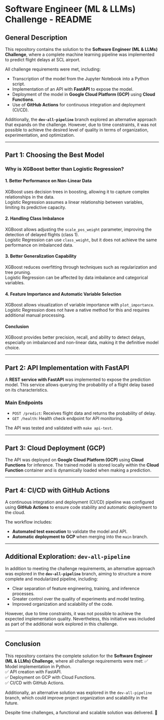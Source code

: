# **Software Engineer (ML & LLMs) Challenge - README**

## **General Description**

This repository contains the solution to the **Software Engineer (ML & LLMs) Challenge**, where a complete machine learning pipeline was implemented to predict flight delays at SCL airport.

All challenge requirements were met, including:
- Transcription of the model from the Jupyter Notebook into a Python script.
- Implementation of an API with **FastAPI** to expose the model.
- Deployment of the model in **Google Cloud Platform (GCP)** using **Cloud Functions**.
- Use of **GitHub Actions** for continuous integration and deployment (CI/CD).

Additionally, the **`dev-all-pipeline`** branch explored an alternative approach that expands on the challenge. However, due to time constraints, it was not possible to achieve the desired level of quality in terms of organization, experimentation, and optimization.

---

## **Part 1: Choosing the Best Model**

### **Why is XGBoost better than Logistic Regression?**

#### **1. Better Performance on Non-Linear Data**  
XGBoost uses decision trees in boosting, allowing it to capture complex relationships in the data.  
Logistic Regression assumes a linear relationship between variables, limiting its predictive capacity.

#### **2. Handling Class Imbalance**  
XGBoost allows adjusting the `scale_pos_weight` parameter, improving the detection of delayed flights (class 1).  
Logistic Regression can use `class_weight`, but it does not achieve the same performance on imbalanced data.

#### **3. Better Generalization Capability**  
XGBoost reduces overfitting through techniques such as regularization and tree pruning.  
Logistic Regression can be affected by data imbalance and categorical variables.

#### **4. Feature Importance and Automatic Variable Selection**  
XGBoost allows visualization of variable importance with `plot_importance`.  
Logistic Regression does not have a native method for this and requires additional manual processing.

#### **Conclusion**  
XGBoost provides better precision, recall, and ability to detect delays, especially on imbalanced and non-linear data, making it the definitive model choice.

---

## **Part 2: API Implementation with FastAPI**

A **REST service with FastAPI** was implemented to expose the prediction model. This service allows querying the probability of a flight delay based on its characteristics.

### **Main Endpoints**
- `POST /predict`: Receives flight data and returns the probability of delay.
- `GET /health`: Health check endpoint for API monitoring.

The API was tested and validated with `make api-test`.

---

## **Part 3: Cloud Deployment (GCP)**

The API was deployed on **Google Cloud Platform (GCP)** using **Cloud Functions** for inference. The trained model is stored locally within the **Cloud Function** container and is dynamically loaded when making a prediction.

---

## **Part 4: CI/CD with GitHub Actions**

A continuous integration and deployment (CI/CD) pipeline was configured using **GitHub Actions** to ensure code stability and automatic deployment to the cloud.

The workflow includes:
- **Automated test execution** to validate the model and API.
- **Automatic deployment to GCP** when merging into the `main` branch.

---

## **Additional Exploration: `dev-all-pipeline`**

In addition to meeting the challenge requirements, an alternative approach was explored in the **`dev-all-pipeline`** branch, aiming to structure a more complete and modularized pipeline, including:
- Clear separation of feature engineering, training, and inference processes.
- Greater control over the quality of experiments and model testing.
- Improved organization and scalability of the code.

However, due to time constraints, it was not possible to achieve the expected implementation quality. Nevertheless, this initiative was included as part of the additional work explored in this challenge.

---

## **Conclusion**

This repository contains the complete solution for the **Software Engineer (ML & LLMs) Challenge**, where all challenge requirements were met:
✅ Model implementation in Python.  
✅ API creation with FastAPI.  
✅ Deployment on GCP with Cloud Functions.  
✅ CI/CD with GitHub Actions.  

Additionally, an alternative solution was explored in the `dev-all-pipeline` branch, which could improve project organization and scalability in the future.

Despite time challenges, a functional and scalable solution was delivered. 🚀

